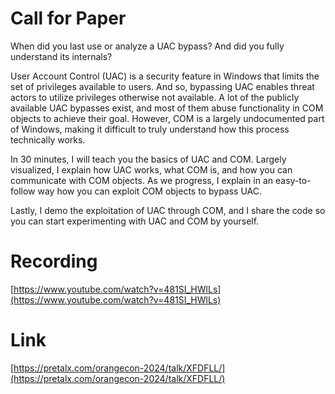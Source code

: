 # Call for Paper

When did you last use or analyze a UAC bypass? And did you fully understand its internals?

User Account Control (UAC) is a security feature in Windows that limits the set of privileges available to users. And so, bypassing UAC enables threat actors to utilize privileges otherwise not available. A lot of the publicly available UAC bypasses exist, and most of them abuse functionality in COM objects to achieve their goal. However, COM is a largely undocumented part of Windows, making it difficult to truly understand how this process technically works.

In 30 minutes, I will teach you the basics of UAC and COM. Largely visualized, I explain how UAC works, what COM is, and how you can communicate with COM objects. As we progress, I explain in an easy-to-follow way how you can exploit COM objects to bypass UAC.

Lastly, I demo the exploitation of UAC through COM, and I share the code so you can start experimenting with UAC and COM by yourself.

# Recording

[https://www.youtube.com/watch?v=481SI_HWlLs](https://www.youtube.com/watch?v=481SI_HWlLs)

# Link

[https://pretalx.com/orangecon-2024/talk/XFDFLL/](https://pretalx.com/orangecon-2024/talk/XFDFLL/)
